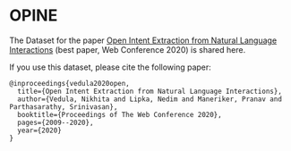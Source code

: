 # OPINE
The Dataset for the paper [Open Intent Extraction from Natural Language Interactions](https://dl.acm.org/doi/abs/10.1145/3366423.3380268) (best paper, Web Conference 2020) is shared here.  

If you use this dataset, please cite the following paper:

```
@inproceedings{vedula2020open,
  title={Open Intent Extraction from Natural Language Interactions},
  author={Vedula, Nikhita and Lipka, Nedim and Maneriker, Pranav and Parthasarathy, Srinivasan},
  booktitle={Proceedings of The Web Conference 2020},
  pages={2009--2020},
  year={2020}
}
```
